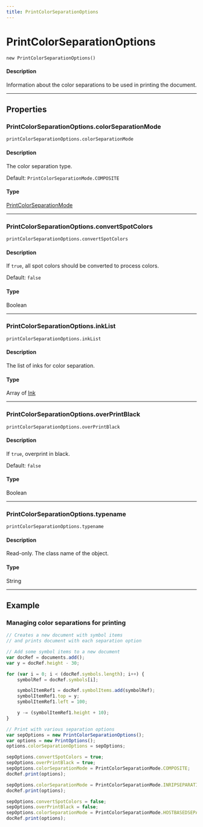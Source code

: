 ```yaml
---
title: PrintColorSeparationOptions
---
```

# PrintColorSeparationOptions

`new PrintColorSeparationOptions()`

#### Description

Information about the color separations to be used in printing the document.

---

## Properties

### PrintColorSeparationOptions.colorSeparationMode

`printColorSeparationOptions.colorSeparationMode`

#### Description

The color separation type.

Default: `PrintColorSeparationMode.COMPOSITE`

#### Type

[PrintColorSeparationMode](scripting-constants.md#printcolorseparationmode)

---

### PrintColorSeparationOptions.convertSpotColors

`printColorSeparationOptions.convertSpotColors`

#### Description

If `true`, all spot colors should be converted to process colors.

Default: `false`

#### Type

Boolean

---

### PrintColorSeparationOptions.inkList

`printColorSeparationOptions.inkList`

#### Description

The list of inks for color separation.

#### Type

Array of [Ink](.././Ink)

---

### PrintColorSeparationOptions.overPrintBlack

`printColorSeparationOptions.overPrintBlack`

#### Description

If `true`, overprint in black.

Default: `false`

#### Type

Boolean

---

### PrintColorSeparationOptions.typename

`printColorSeparationOptions.typename`

#### Description

Read-only. The class name of the object.

#### Type

String

---

## Example

### Managing color separations for printing

```javascript
// Creates a new document with symbol items
// and prints document with each separation option

// Add some symbol items to a new document
var docRef = documents.add();
var y = docRef.height - 30;

for (var i = 0; i < (docRef.symbols.length); i++) {
    symbolRef = docRef.symbols[i];

    symbolItemRef1 = docRef.symbolItems.add(symbolRef);
    symbolItemRef1.top = y;
    symbolItemRef1.left = 100;

    y -= (symbolItemRef1.height + 10);
}

// Print with various separation options
var sepOptions = new PrintColorSeparationOptions();
var options = new PrintOptions();
options.colorSeparationOptions = sepOptions;

sepOptions.convertSpotColors = true;
sepOptions.overPrintBlack = true;
sepOptions.colorSeparationMode = PrintColorSeparationMode.COMPOSITE;
docRef.print(options);

sepOptions.colorSeparationMode = PrintColorSeparationMode.INRIPSEPARATION;
docRef.print(options);

sepOptions.convertSpotColors = false;
sepOptions.overPrintBlack = false;
sepOptions.colorSeparationMode = PrintColorSeparationMode.HOSTBASEDSEPARATION;
docRef.print(options);
```
